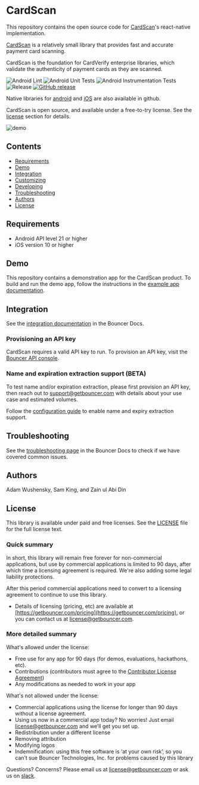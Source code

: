 # CardScan
This repository contains the open source code for [CardScan](https://www.getbouncer.com)'s react-native implementation.

[CardScan](https://www.getbouncer.com/) is a relatively small library that provides fast and accurate payment card scanning.

CardScan is the foundation for CardVerify enterprise libraries, which validate the authenticity of payment cards as they are scanned.

![Android Lint](https://github.com/getbouncer/react-native-cardscan/workflows/Android%20Lint/badge.svg)
![Android Unit Tests](https://github.com/getbouncer/react-native-cardscan/workflows/Android%20Unit%20Tests/badge.svg)
![Android Instrumentation Tests](https://github.com/getbouncer/react-native-cardscan/workflows/Android%20Instrumentation%20Tests/badge.svg)
![Release](https://github.com/getbouncer/react-native-cardscan/workflows/Release/badge.svg)
[![GitHub release](https://img.shields.io/github/release/getbouncer/react-native-cardscan.svg?maxAge=60)](https://github.com/getbouncer/react-native-cardscan/releases)

Native libraries for [android](https://github.com/getbouncer/cardscan-andorid) and [iOS](https://github.com/getbouncer/cardscan-ios) are also available in github.

CardScan is open source, and available under a free-to-try license. See the [license](#license) section for details.

![demo](docs/images/demo.gif)

## Contents
* [Requirements](#requirements)
* [Demo](#demo)
* [Integration](#integration)
* [Customizing](#customizing)
* [Developing](#developing)
* [Troubleshooting](#troubleshooting)
* [Authors](#authors)
* [License](#license)

## Requirements
* Android API level 21 or higher
* iOS version 10 or higher

## Demo
This repository contains a demonstration app for the CardScan product. To build and run the demo app, follow the instructions in the [example app documentation](https://docs.getbouncer.com/card-scan/react-native-integration-guide#example-app).

## Integration
See the [integration documentation](https://docs.getbouncer.com/card-scan/react-native-integration-guide) in the Bouncer Docs.

### Provisioning an API key
CardScan requires a valid API key to run. To provision an API key, visit the [Bouncer API console](https://api.getbouncer.com/console).

### Name and expiration extraction support (BETA)
To test name and/or expiration extraction, please first provision an API key, then reach out to [support@getbouncer.com](mailto:support@getbouncer.com) with details about your use case and estimated volumes.

Follow the [configuration guide](https://docs.getbouncer.com/card-scan/react-native-integration-guide#configuration) to enable name and expiry extraction support.

## Troubleshooting
See the [troubleshooting page](https://docs.getbouncer.com/card-scan/react-native-integration-guide/troubleshooting) in the Bouncer Docs to check if we have covered common issues.

## Authors
Adam Wushensky, Sam King, and Zain ul Abi Din

## License
This library is available under paid and free licenses. See the [LICENSE](LICENSE) file for the full license text.

### Quick summary
In short, this library will remain free forever for non-commercial applications, but use by commercial applications is limited to 90 days, after which time a licensing agreement is required. We're also adding some legal liability protections.

After this period commercial applications need to convert to a licensing agreement to continue to use this library.
* Details of licensing (pricing, etc) are available at [https://getbouncer.com/pricing](https://getbouncer.com/pricing), or you can contact us at [license@getbouncer.com](mailto:license@getbouncer.com).

### More detailed summary
What's allowed under the license:
* Free use for any app for 90 days (for demos, evaluations, hackathons, etc).
* Contributions (contributors must agree to the [Contributor License Agreement](Contributor%20License%20Agreement))
* Any modifications as needed to work in your app

What's not allowed under the license:
* Commercial applications using the license for longer than 90 days without a license agreement. 
* Using us now in a commercial app today? No worries! Just email [license@getbouncer.com](mailto:license@getbouncer.com) and we’ll get you set up.
* Redistribution under a different license
* Removing attribution
* Modifying logos
* Indemnification: using this free software is ‘at your own risk’, so you can’t sue Bouncer Technologies, Inc. for problems caused by this library

Questions? Concerns? Please email us at [license@getbouncer.com](mailto:license@getbouncer.com) or ask us on [slack](https://getbouncer.slack.com).

